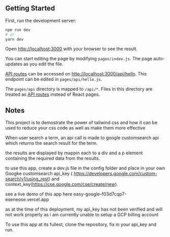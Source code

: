 ## Getting Started

First, run the development server:

```bash
npm run dev
# or
yarn dev
```

Open [http://localhost:3000](http://localhost:3000) with your browser to see the result.

You can start editing the page by modifying `pages/index.js`. The page auto-updates as you edit the file.

[API routes](https://nextjs.org/docs/api-routes/introduction) can be accessed on [http://localhost:3000/api/hello](http://localhost:3000/api/hello). This endpoint can be edited in `pages/api/hello.js`.

The `pages/api` directory is mapped to `/api/*`. Files in this directory are treated as [API routes](https://nextjs.org/docs/api-routes/introduction) instead of React pages.

## Notes

This project is to demostrate the power of tailwind css and how it can be used to reduce your css code as well as make them more effective

When user search a term, an api call is made to google customsearch api which returns the search result for the term.

the results are displayed  by mappin each to a div and a p element containing the required data from the results.

to use this app, create a dev.js file in the config folder and place in your own Googke customsearch api_key ( https://developers.google.com/custom-search/v1/using_rest) and context_key(https://cse.google.com/cse/create/new).

see a live demo of this app here easy-google-f03d7cqp7-eseneose.vercel.app

as at the time of this deployment, my api_key has not been verified and will not work properly as i am currently unable to setup a GCP billing account

To use this app at its fullest, clone the repository, fix in your api_key and run.